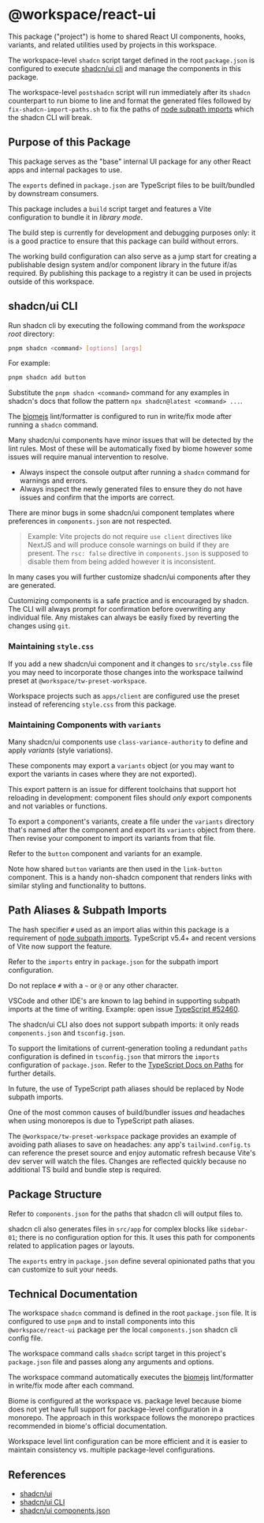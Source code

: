 # @workspace/react-ui

This package ("project") is home to shared React UI components, hooks, variants, and related utilities used by projects in this workspace.

The workspace-level `shadcn` script target defined in the root `package.json` is configured to execute [shadcn/ui cli](https://ui.shadcn.com/docs/cli) and manage the components in this package.

The workspace-level `postshadcn` script will run immediately after its `shadcn` counterpart to run biome to line and format the generated files followed by `fix-shadcn-import-paths.sh` to fix the paths of [node subpath imports](https://nodejs.org/api/packages.html#subpath-imports) which the shadcn CLI will break.

## Purpose of this Package

This package serves as the "base" internal UI package for any other React apps and internal packages to use.

The `exports` defined in `package.json` are TypeScript files to be built/bundled by downstream consumers.

This package includes a `build` script target and features a Vite configuration to bundle it in _library mode_.

The build step is currently for development and debugging purposes only: it is a good practice to ensure that this package can build without errors.

The working build configuration can also serve as a jump start for creating a publishable design system and/or component library in the future if/as required. By publishing this package to a registry it can be used in projects outside of this workspace.

## shadcn/ui CLI

Run shadcn cli by executing the following command from the _workspace root_ directory:

```sh
pnpm shadcn <command> [options] [args]
```

For example:

```sh
pnpm shadcn add button
```

Substitute the `pnpm shadcn <command>` command for any examples in shadcn's docs that follow the pattern `npx shadcn@latest <command> ...`.

The [biomejs](https://biomejs.dev/) lint/formatter is configured to run in write/fix mode after running a `shadcn` command.

Many shadcn/ui components have minor issues that will be detected by the lint rules. Most of these will be automatically fixed by biome however some issues will require manual intervention to resolve.

- Always inspect the console output after running a `shadcn` command for warnings and errors.
- Always inspect the newly generated files to ensure they do not have issues and confirm that the imports are correct.

There are minor bugs in some shadcn/ui component templates where preferences in `components.json` are not respected.

> Example: Vite projects do not require `use client` directives like NextJS and will produce console warnings on build if they are present. The `rsc: false` directive in `components.json` is supposed to disable them from being added however it is inconsistent.

In many cases you will further customize shadcn/ui components after they are generated.

Customizing components is a safe practice and is encouraged by shadcn. The CLI will always prompt for confirmation before overwriting any individual file. Any mistakes can always be easily fixed by reverting the changes using `git`.

### Maintaining `style.css` 

If you add a new shadcn/ui component and it changes to `src/style.css` file you may need to incorporate those changes into the workspace tailwind preset at `@workspace/tw-preset-workspace`.

Workspace projects such as `apps/client` are configured use the preset instead of referencing `style.css` from this package.

### Maintaining Components with `variants`

Many shadcn/ui components use `class-variance-authority` to define and apply _variants_ (style variations).

These components may export a `variants` object (or you may want to export the variants in cases where they are not exported).

This export pattern is an issue for different toolchains that support hot reloading in development: component files should _only_ export components and not variables or functions.

To export a component's variants, create a file under the `variants` directory that's named after the component and export its `variants` object from there. Then revise your component to import its variants from that file.

Refer to the `button` component and variants for an example.

Note how shared `button` variants are then used in the `link-button` component. This is a handy non-shadcn component that renders links with similar styling and functionality to buttons.

## Path Aliases & Subpath Imports

The hash specifier `#` used as an import alias within this package is a requirement of [node subpath imports](https://nodejs.org/api/packages.html#subpath-imports). TypeScript v5.4+ and recent versions of Vite now support the feature.

Refer to the `imports` entry in `package.json` for the subpath import configuration.

Do not replace `#` with a `~` or `@` or any other character.

VSCode and other IDE's are known to lag behind in supporting subpath imports at the time of writing. Example: open issue [TypeScript #52460](https://github.com/microsoft/TypeScript/issues/52460).

The shadcn/ui CLI also does not support subpath imports: it only reads `components.json` and `tsconfig.json`.

To support the limitations of current-generation tooling a redundant `paths` configuration is defined in `tsconfig.json` that mirrors the `imports` configuration of `package.json`. Refer to the [TypeScript Docs on Paths](https://www.typescriptlang.org/tsconfig/#paths) for further details.

In future, the use of TypeScript path aliases should be replaced by Node subpath imports.

One of the most common causes of build/bundler issues _and_ headaches when using monorepos is due to TypeScript path aliases.

The `@workspace/tw-preset-workspace` package provides an example of avoiding path aliases to save on headaches: any app's `tailwind.config.ts` can reference the preset source and enjoy automatic refresh because Vite's dev server will watch the files. Changes are reflected quickly because no additional TS build and bundle step is required.

## Package Structure

Refer to `components.json` for the paths that shadcn cli will output files to.

shadcn cli also generates files in `src/app` for complex blocks like `sidebar-01`; there is no configuration option for this. It uses this path for components related to application pages or layouts.

The `exports` entry in `package.json` define several opinionated paths that you can customize to suit your needs.

## Technical Documentation

The workspace `shadcn` command is defined in the root `package.json` file. It is configured to use `pnpm` and to install components into this `@workspace/react-ui` package per the local `components.json` shadcn cli config file.

The workspace command calls `shadcn` script target in this project's `package.json` file and passes along any arguments and options.

The workspace command automatically executes the [biomejs](https://biomejs.dev/) lint/formatter in write/fix mode after each command.

Biome is configured at the workspace vs. package level because biome does not yet have full support for package-level configuration in a monorepo. The approach in this workspace follows the monorepo practices recommended in biome's official documentation.

Workspace level lint configuration can be more efficient and it is easier to maintain consistency vs. multiple package-level configurations.

## References

- [shadcn/ui](https://ui.shadcn.com/docs)
- [shadcn/ui CLI](https://ui.shadcn.com/docs/cli)
- [shadcn/ui components.json](https://ui.shadcn.com/docs/components-json)
